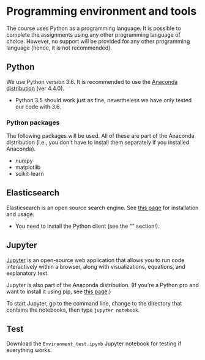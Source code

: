 # Programming environment and tools

The course uses Python as a programming language.
It is possible to complete the assignments using any other programming language of choice. However, no support will be provided for any other programming language (hence, it is not recommended).


## Python

We use Python version 3.6. It is recommended to use the [Anaconda distribution](https://www.continuum.io/downloads) (ver 4.4.0).

  * Python 3.5 should work just as fine, nevertheless we have only tested our code with 3.6.

### Python packages

The following packages will be used. All of these are part of the Anaconda distribution (i.e., you don't have to install them separately if you installed Anaconda).

  * numpy
  * matplotlib
  * scikit-learn


## Elasticsearch

Elasticsearch is an open source search engine.
See [this page](Elasticsearch.md) for installation and usage.

  * You need to install the Python client (see the "" section!).


## Jupyter

[Jupyter](http://jupyter.org/) is an open-source web application that allows you to run code interactively within a browser, along with visualizations, equations, and explanatory text.

Jupyter is also part of the Anaconda distribution. (If you're a Python pro and want to install it using pip, see [this page](http://jupyter.org/install.html).)

To start Jupyter, go to the command line, change to the directory that contains the notebooks, then type `jupyter notebook`.


## Test

Download the `Environment_test.ipynb` Jupyter notebook for testing if everything works.
